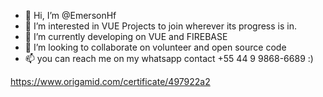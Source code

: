 - 👋 Hi, I’m @EmersonHf
- 👀 I’m interested in VUE Projects to join wherever its progress is in. 
- 🌱 I’m currently developing on VUE and FIREBASE
- 💞️ I’m looking to collaborate on volunteer and open source code
- 📫 you can reach me on my whatsapp contact +55 44 9 9868-6689  :) 

<!---
EmersonHf/EmersonHf is a ✨ special ✨ repository because its `README.md` (this file) appears on your GitHub profile.
You can click the Preview link to take a look at your changes.
--->
https://www.origamid.com/certificate/497922a2
